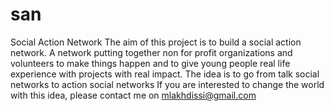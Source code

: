 san
===

Social Action Network
The aim of this project is to build a social action network. 
A network putting together non for profit organizations and volunteers to make things happen and to give young people real life experience with projects with real impact.
The idea is to go from talk social networks to action social networks
If you are interested to change the world with this idea, please contact me on mlakhdissi@gmail.com
